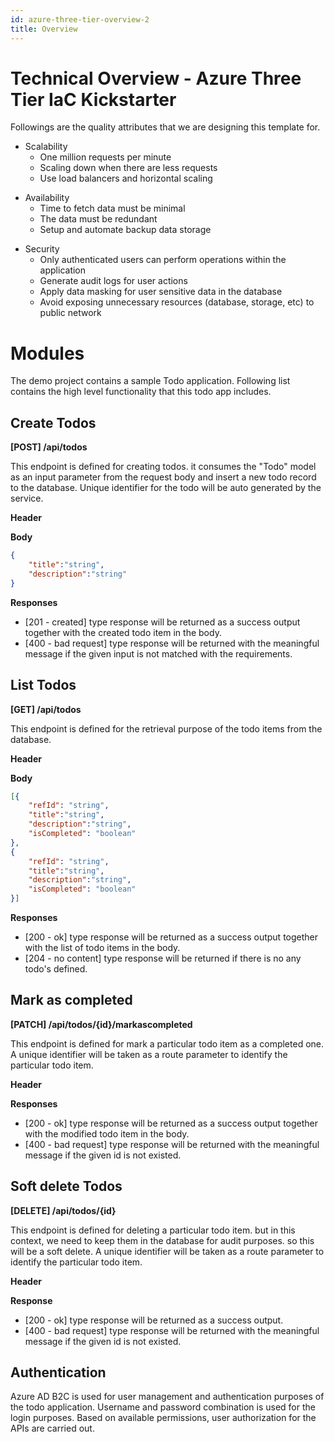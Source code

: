 ```yaml
---
id: azure-three-tier-overview-2
title: Overview
---
```


# Technical Overview - Azure Three Tier IaC Kickstarter

Followings are the quality attributes that we are designing this template for.

* Scalability
    - One million requests per minute
    - Scaling down when there are less requests
    - Use load balancers and horizontal scaling

- Availability  
    - Time to fetch data must be minimal
    - The data must be redundant
    - Setup and automate backup data storage

*  Security
    - Only authenticated users can perform operations within the application
    - Generate audit logs for user actions
    - Apply data masking for user sensitive data in the database
    - Avoid exposing unnecessary resources (database, storage, etc) to public network

# Modules

The demo project contains a sample Todo application. Following list contains the high level functionality that this todo app includes. 

## Create Todos
**[POST] /api/todos**

This endpoint is defined for creating todos. it consumes the "Todo" model as an input parameter from the request body and insert a new todo record to the database. Unique identifier for the todo will be auto generated by the service.

**Header**

**Body**
```JSON
{
    "title":"string",
    "description":"string"
}
```

**Responses**
- [201 - created] type response will be returned as a success output together with the created todo item in the body.
- [400 - bad request] type response will be returned with the meaningful message if the given input is not matched with the requirements.

## List Todos
**[GET] /api/todos**

This endpoint is defined for the retrieval purpose of the todo items from the database.

**Header**

**Body**

```JSON
[{
    "refId": "string",
    "title":"string",
    "description":"string",
    "isCompleted": "boolean"
},
{
    "refId": "string",
    "title":"string",
    "description":"string",
    "isCompleted": "boolean"
}]
```

**Responses**
- [200 - ok] type response will be returned as a success output together with the list of todo items in the body.
- [204 - no content] type response will be returned if there is no any todo's defined.

## Mark as completed
**[PATCH] /api/todos/{id}/markascompleted**

This endpoint is defined for mark a particular todo item as a completed one. A unique identifier will be taken as a route parameter to identify the particular todo item.

**Header**

**Responses**
- [200 - ok] type response will be returned as a success output together with the modified todo item in the body.
- [400 - bad request] type response will be returned with the meaningful message if the given id is not existed.

## Soft delete Todos
**[DELETE] /api/todos/{id}**

This endpoint is defined for deleting a particular todo item. but in this context, we need to keep them in the database for audit purposes. so this will be a soft delete.
A unique identifier will be taken as a route parameter to identify the particular todo item.

**Header**

**Response**
- [200 - ok] type response will be returned as a success output.
- [400 - bad request] type response will be returned with the meaningful message if the given id is not existed.

## Authentication

Azure AD B2C is used for user management and authentication purposes of the todo application.
Username and password combination is used for the login purposes.
Based on available permissions, user authorization for the APIs are carried out.